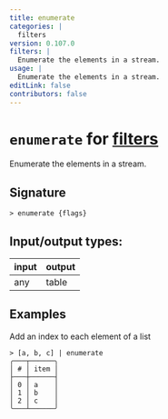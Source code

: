```yaml
---
title: enumerate
categories: |
  filters
version: 0.107.0
filters: |
  Enumerate the elements in a stream.
usage: |
  Enumerate the elements in a stream.
editLink: false
contributors: false
---
```

<!-- This file is automatically generated. Please edit the command in https://github.com/nushell/nushell instead. -->

# `enumerate` for [filters](/commands/categories/filters.md)

<div class='command-title'>Enumerate the elements in a stream.</div>

## Signature

```> enumerate {flags} ```


## Input/output types:

| input | output |
| ----- | ------ |
| any   | table  |
## Examples

Add an index to each element of a list
```nu
> [a, b, c] | enumerate
╭───┬──────╮
│ # │ item │
├───┼──────┤
│ 0 │ a    │
│ 1 │ b    │
│ 2 │ c    │
╰───┴──────╯

```
